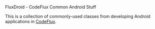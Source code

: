FluxDroid - CodeFlux Common Android Stuff

This is a collection of commonly-used classes from developing Android applications in [CodeFlux](http://teamcodeflux.com).